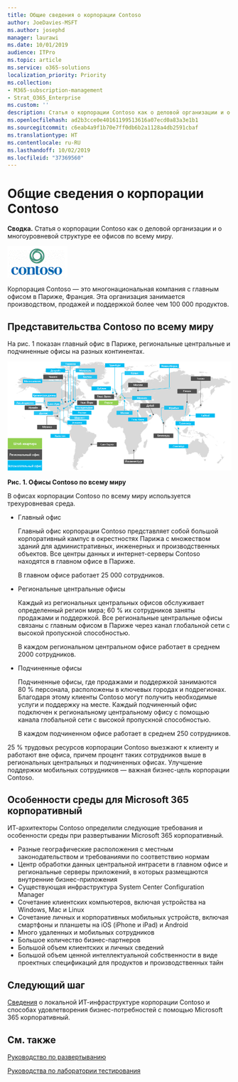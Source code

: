 ```yaml
---
title: Общие сведения о корпорации Contoso
author: JoeDavies-MSFT
ms.author: josephd
manager: laurawi
ms.date: 10/01/2019
audience: ITPro
ms.topic: article
ms.service: o365-solutions
localization_priority: Priority
ms.collection:
- M365-subscription-management
- Strat_O365_Enterprise
ms.custom: ''
description: Статья о корпорации Contoso как о деловой организации и о многоуровневой структуре ее офисов по всему миру.
ms.openlocfilehash: ad2b3cce0e40161199513616a07ecd0a83a3e1b1
ms.sourcegitcommit: c6eab4a9f1b70e7ff0db6b2a1128a4db2591cbaf
ms.translationtype: HT
ms.contentlocale: ru-RU
ms.lasthandoff: 10/02/2019
ms.locfileid: "37369560"
---
```

# <a name="overview-of-the-contoso-corporation"></a>Общие сведения о корпорации Contoso

**Сводка.** Статья о корпорации Contoso как о деловой организации и о многоуровневой структуре ее офисов по всему миру.

![Корпорация Contoso](./media/contoso-overview/contoso-icon.png)

Корпорация Contoso — это многонациональная компания с главным офисом в Париже, Франция. Эта организация занимается производством, продажей и поддержкой более чем 100 000 продуктов.

## <a name="contoso-around-the-world"></a>Представительства Contoso по всему миру

На рис. 1 показан главный офис в Париже, региональные центральные и подчиненные офисы на разных континентах.

![Офисы Contoso по всему миру](./media/contoso-overview/contoso-overview-fig1.png)

**Рис. 1. Офисы Contoso по всему миру**
 
В офисах корпорации Contoso по всему миру используется трехуровневая среда.

- Главный офис

  Главный офис корпорации Contoso представляет собой большой корпоративный кампус в окрестностях Парижа с множеством зданий для административных, инженерных и производственных объектов. Все центры данных и интернет-серверы Contoso находятся в главном офисе в Париже.

  В главном офисе работает 25 000 сотрудников.

- Региональные центральные офисы

  Каждый из региональных центральных офисов обслуживает определенный регион мира; 60 % их сотрудников заняты продажами и поддержкой. Все региональные центральные офисы связаны с главным офисом в Париже через канал глобальной сети с высокой пропускной способностью. 

  В каждом региональном центральном офисе работает в среднем 2000 сотрудников.

- Подчиненные офисы

  Подчиненные офисы, где продажами и поддержкой занимаются 80 % персонала, расположены в ключевых городах и подрегионах. Благодаря этому клиенты Contoso могут получить необходимые услуги и поддержку на месте. Каждый подчиненный офис подключен к региональному центральному офису с помощью канала глобальной сети с высокой пропускной способностью.

  В каждом подчиненном офисе работает в среднем 250 сотрудников.

25 % трудовых ресурсов корпорации Contoso выезжают к клиенту и работают вне офиса, причем процент таких сотрудников выше в региональных центральных и подчиненных офисах. Улучшение поддержки мобильных сотрудников — важная бизнес-цель корпорации Contoso.

## <a name="design-considerations-for-microsoft-365-enterprise"></a>Особенности среды для Microsoft 365 корпоративный

ИТ-архитекторы Contoso определили следующие требования и особенности среды при развертывании Microsoft 365 корпоративный. 

- Разные географические расположения с местным законодательством и требованиями по соответствию нормам
- Центр обработки данных центральной интрасети в главном офисе и региональные серверы приложений, в которых размещаются внутренние бизнес-приложения
- Существующая инфраструктура System Center Configuration Manager
- Сочетание клиентских компьютеров, включая устройства на Windows, Mac и Linux
- Сочетание личных и корпоративных мобильных устройств, включая смартфоны и планшеты на iOS (iPhone и iPad) и Android
- Много удаленных и мобильных сотрудников
- Большое количество бизнес-партнеров
- Большой объем клиентских и личных сведений
- Большой объем ценной интеллектуальной собственности в виде проектных спецификаций для продуктов и производственных тайн

## <a name="next-step"></a>Следующий шаг

[Сведения](contoso-infra-needs.md) о локальной ИТ-инфраструктуре корпорации Contoso и способах удовлетворения бизнес-потребностей с помощью Microsoft 365 корпоративный.

## <a name="see-also"></a>См. также

[Руководство по развертыванию](deploy-microsoft-365-enterprise.md)

[Руководства по лаборатории тестирования](m365-enterprise-test-lab-guides.md)



